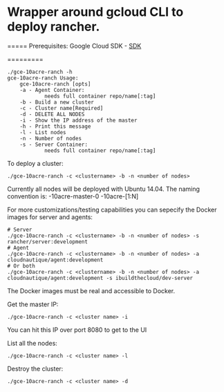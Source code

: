 # Wrapper around gcloud CLI to deploy rancher.
=====
Prerequisites:
Google Cloud SDK - [SDK](https://cloud.google.com/sdk/)

=========
```
./gce-10acre-ranch -h
gce-10acre-ranch Usage:
    gce-10acre-ranch [opts]
    -a - Agent Container:
            needs full container repo/name[:tag]
    -b - Build a new cluster
    -c - Cluster name[Required]
    -d - DELETE ALL NODES
    -i - Show the IP address of the master
    -h - Print this message
    -l - List nodes
    -n - Number of nodes
    -s - Server Container:
            needs full container repo/name[:tag]
```

To deploy a cluster:

```
./gce-10acre-ranch -c <clustername> -b -n <number of nodes>
```
Currently all nodes will be deployed with Ubuntu 14.04. The naming convention is:
<clustername>-10acre-master-0
<clustername>-10acre-[1:N]

For more customizations/testing capabilities you can sepecify the Docker images for server and agents:
```
# Server
./gce-10acre-ranch -c <clustername> -b -n <number of nodes> -s rancher/server:development
# Agent
./gce-10acre-ranch -c <clustername> -b -n <number of nodes> -a cloudnautique/agent:development
# Or both
./gce-10acre-ranch -c <clustername> -b -n <number of nodes> -a cloudnautique/agent:development -s ibuildthecloud/dev-server
```
The Docker images must be real and accessible to Docker.





Get the master IP:

```
./gce-10acre-ranch -c <cluster name> -i
```
You can hit this IP over port 8080 to get to the UI

List all the nodes:

```
./gce-10acre-ranch -c <cluster name> -l
```

Destroy the cluster:

```
./gce-10acre-ranch -c <cluster name> -d
```
